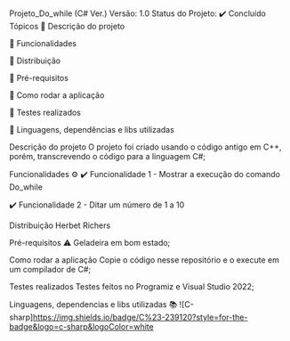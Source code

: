 Projeto_Do_while (C# Ver.)
Versão: 1.0
Status do Projeto: ✔️ Concluído
Tópicos
🔹 Descrição do projeto

🔹 Funcionalidades

🔹 Distribuição

🔹 Pré-requisitos

🔹 Como rodar a aplicação

🔹 Testes realizados

🔹 Linguagens, dependências e libs utilizadas

Descrição do projeto
O projeto foi criado usando o código antigo em C++, porém, transcrevendo o código para a linguagem C#;

Funcionalidades ⚙️
✔️ Funcionalidade 1 - Mostrar a execução do comando Do_while

✔️ Funcionalidade 2 - Ditar  um número de 1 a 10

Distribuição
Herbet Richers

Pré-requisitos ⚠️
Geladeira em bom estado;

Como rodar a aplicação
Copie o código nesse repositório e o execute em um compilador de C#;

Testes realizados
Testes feitos no Programiz e Visual Studio 2022;

Linguagens, dependencias e libs utilizadas 📚
![C-sharp]https://img.shields.io/badge/C%23-239120?style=for-the-badge&logo=c-sharp&logoColor=white

